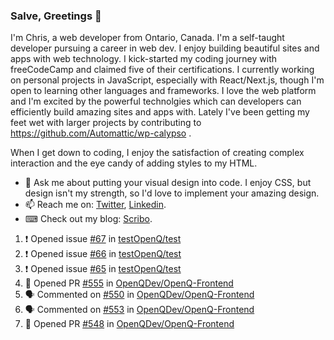 ### Salve, Greetings 👋

I'm Chris, a web developer from Ontario, Canada. I'm a self-taught developer pursuing a career in web dev. I enjoy building beautiful sites and apps with web technology.
I kick-started my coding journey with freeCodeCamp and claimed five of their certifications.  I currently working on personal projects in JavaScript, especially with React/Next.js, though I'm open to learning other languages and frameworks. I love the web platform and I'm excited by the powerful technolgies which can developers can efficiently build amazing sites and apps with. Lately I've been getting my feet wet with larger projects by contributing to https://github.com/Automattic/wp-calypso .

When I get down to coding, I enjoy the satisfaction of creating complex interaction and the eye candy of adding styles to my HTML. 

- 💬 Ask me about putting your visual design into code. I enjoy CSS, but design isn't my strength, so I'd love to implement your amazing design.
- 📫 Reach me on: [Twitter](https://twitter.com/Christo28120856), [Linkedin](https://www.linkedin.com/in/christopher-stevers-07b9a5204/).
- ⌨ Check out my blog: [Scribo](https://christopherstevers.cf).
<!--
**Christopher-Stevers/Christopher-Stevers** is a ✨ _special_ ✨ repository because its `README.md` (this file) appears on your GitHub profile.

Here are some ideas to get you started:

- 🔭 I’m currently working on ...
- 🌱 I’m currently learning ...
- 👯 I’m looking to collaborate on ...
- 🤔 I’m looking for help with ...
- 😄 Pronouns: ...
- ⚡ Fun fact: ...
-->

<!--START_SECTION:activity-->
1. ❗️ Opened issue [#67](https://github.com/testOpenQ/test/issues/67) in [testOpenQ/test](https://github.com/testOpenQ/test)
2. ❗️ Opened issue [#66](https://github.com/testOpenQ/test/issues/66) in [testOpenQ/test](https://github.com/testOpenQ/test)
3. ❗️ Opened issue [#65](https://github.com/testOpenQ/test/issues/65) in [testOpenQ/test](https://github.com/testOpenQ/test)
4. 💪 Opened PR [#555](https://github.com/OpenQDev/OpenQ-Frontend/pull/555) in [OpenQDev/OpenQ-Frontend](https://github.com/OpenQDev/OpenQ-Frontend)
5. 🗣 Commented on [#550](https://github.com/OpenQDev/OpenQ-Frontend/issues/550) in [OpenQDev/OpenQ-Frontend](https://github.com/OpenQDev/OpenQ-Frontend)
6. 🗣 Commented on [#553](https://github.com/OpenQDev/OpenQ-Frontend/issues/553) in [OpenQDev/OpenQ-Frontend](https://github.com/OpenQDev/OpenQ-Frontend)
7. 💪 Opened PR [#548](https://github.com/OpenQDev/OpenQ-Frontend/pull/548) in [OpenQDev/OpenQ-Frontend](https://github.com/OpenQDev/OpenQ-Frontend)
<!--END_SECTION:activity-->
